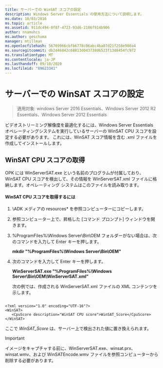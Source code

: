 ```yaml
---
title: サーバーでの WinSAT スコアの設定
description: Windows Server Essentials の使用方法について説明します。
ms.date: 10/03/2016
ms.topic: article
ms.assetid: 911dc494-0f8f-4723-93d6-2106f914b906
author: nnamuhcs
ms.author: geschuma
manager: mtillman
ms.openlocfilehash: 56769966cbfb6778c06abc4ba07d21f258e900a4
ms.sourcegitcommit: db2d46842c68813d043738d6523f13d8454fc972
ms.translationtype: MT
ms.contentlocale: ja-JP
ms.lasthandoff: 09/10/2020
ms.locfileid: "89623341"
---
```

# <a name="set-the-winsat-score-on-the-server"></a>サーバーでの WinSAT スコアの設定

>適用対象: windows Server 2016 Essentials、Windows Server 2012 R2 Essentials、Windows Server 2012 Essentials

ビデオストリーミング解像度を最適化するには、Windows Server Essentials オペレーティングシステムを実行しているサーバーの WinSAT CPU スコアを設定する必要があります。 これには、WinSAT スコア情報を含む .xml ファイルを作成してインストールします。

## <a name="obtain-the-winsat-cpu-score"></a>WinSAT CPU スコアの取得
 OPK には WinServerSAT.exe という名前のプログラムが付属しており、WinSAT CPU スコアを検出して、その情報を WinServerSAT.xml ファイルに格納します。オペレーティング システムはこのファイルを読み取ります。

#### <a name="to-obtain-the-winsat-cpu-score"></a>WinSAT CPU スコアを取得するには

1. \\ADK メディアの resources* を参照コンピューターにコピーします。

2. 参照コンピューター上で、昇格した [コマンド プロンプト] ウィンドウを開きます。

3. %ProgramFiles%\Windows Server\Bin\OEM フォルダーがない場合は、次のコマンドを入力して Enter キーを押します。

    **mkdir "%ProgramFiles%\Windows Server\Bin\OEM"**

4. 次のコマンドを入力して Enter キーを押します。

    **WinServerSAT.exe "%ProgramFiles%\Windows Server\Bin\OEM\WinServerSAT.xml"**

   次の例では、作成される WinServerSAT.xml ファイルの XML コンテンツを示します。

```

<?xml version="1.0" encoding="UTF-16"?>
<WinSAT>
   <CpuScore description="WinSAT CPU score">WinSAT_Score</CpuScore>
</WinSAT>
```

 ここで *WinSAT_Score* は、サーバー上で検出された値に置き換えられます。

> [!IMPORTANT]
>  イメージをキャプチャする前に、WinServerSAT.exe、winsat.prx、winsat.wmv、および WinSATEncode.wmv ファイルを参照コンピューターから削除する必要があります。
